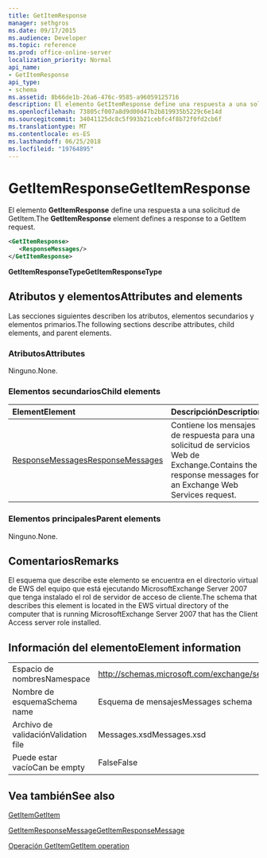 ```yaml
---
title: GetItemResponse
manager: sethgros
ms.date: 09/17/2015
ms.audience: Developer
ms.topic: reference
ms.prod: office-online-server
localization_priority: Normal
api_name:
- GetItemResponse
api_type:
- schema
ms.assetid: 8b66de1b-26a6-476c-9585-a96059125716
description: El elemento GetItemResponse define una respuesta a una solicitud de GetItem.
ms.openlocfilehash: 73805cf007a8d9d00d47b2b819935b5229c6e14d
ms.sourcegitcommit: 34041125dc8c5f993b21cebfc4f8b72f0fd2cb6f
ms.translationtype: MT
ms.contentlocale: es-ES
ms.lasthandoff: 06/25/2018
ms.locfileid: "19764895"
---
```

# <a name="getitemresponse"></a><span data-ttu-id="b3db3-103">GetItemResponse</span><span class="sxs-lookup"><span data-stu-id="b3db3-103">GetItemResponse</span></span>

<span data-ttu-id="b3db3-104">El elemento **GetItemResponse** define una respuesta a una solicitud de GetItem.</span><span class="sxs-lookup"><span data-stu-id="b3db3-104">The **GetItemResponse** element defines a response to a GetItem request.</span></span> 
  
```xml
<GetItemResponse>
   <ResponseMessages/>
</GetItemResponse>
```

 <span data-ttu-id="b3db3-105">**GetItemResponseType**</span><span class="sxs-lookup"><span data-stu-id="b3db3-105">**GetItemResponseType**</span></span>
## <a name="attributes-and-elements"></a><span data-ttu-id="b3db3-106">Atributos y elementos</span><span class="sxs-lookup"><span data-stu-id="b3db3-106">Attributes and elements</span></span>

<span data-ttu-id="b3db3-107">Las secciones siguientes describen los atributos, elementos secundarios y elementos primarios.</span><span class="sxs-lookup"><span data-stu-id="b3db3-107">The following sections describe attributes, child elements, and parent elements.</span></span>
  
### <a name="attributes"></a><span data-ttu-id="b3db3-108">Atributos</span><span class="sxs-lookup"><span data-stu-id="b3db3-108">Attributes</span></span>

<span data-ttu-id="b3db3-109">Ninguno.</span><span class="sxs-lookup"><span data-stu-id="b3db3-109">None.</span></span>
  
### <a name="child-elements"></a><span data-ttu-id="b3db3-110">Elementos secundarios</span><span class="sxs-lookup"><span data-stu-id="b3db3-110">Child elements</span></span>

|<span data-ttu-id="b3db3-111">**Element**</span><span class="sxs-lookup"><span data-stu-id="b3db3-111">**Element**</span></span>|<span data-ttu-id="b3db3-112">**Descripción**</span><span class="sxs-lookup"><span data-stu-id="b3db3-112">**Description**</span></span>|
|:-----|:-----|
|[<span data-ttu-id="b3db3-113">ResponseMessages</span><span class="sxs-lookup"><span data-stu-id="b3db3-113">ResponseMessages</span></span>](responsemessages.md) <br/> |<span data-ttu-id="b3db3-114">Contiene los mensajes de respuesta para una solicitud de servicios Web de Exchange.</span><span class="sxs-lookup"><span data-stu-id="b3db3-114">Contains the response messages for an Exchange Web Services request.</span></span>  <br/> |
   
### <a name="parent-elements"></a><span data-ttu-id="b3db3-115">Elementos principales</span><span class="sxs-lookup"><span data-stu-id="b3db3-115">Parent elements</span></span>

<span data-ttu-id="b3db3-116">Ninguno.</span><span class="sxs-lookup"><span data-stu-id="b3db3-116">None.</span></span>
  
## <a name="remarks"></a><span data-ttu-id="b3db3-117">Comentarios</span><span class="sxs-lookup"><span data-stu-id="b3db3-117">Remarks</span></span>

<span data-ttu-id="b3db3-118">El esquema que describe este elemento se encuentra en el directorio virtual de EWS del equipo que está ejecutando MicrosoftExchange Server 2007 que tenga instalado el rol de servidor de acceso de cliente.</span><span class="sxs-lookup"><span data-stu-id="b3db3-118">The schema that describes this element is located in the EWS virtual directory of the computer that is running MicrosoftExchange Server 2007 that has the Client Access server role installed.</span></span>
  
## <a name="element-information"></a><span data-ttu-id="b3db3-119">Información del elemento</span><span class="sxs-lookup"><span data-stu-id="b3db3-119">Element information</span></span>

|||
|:-----|:-----|
|<span data-ttu-id="b3db3-120">Espacio de nombres</span><span class="sxs-lookup"><span data-stu-id="b3db3-120">Namespace</span></span>  <br/> |http://schemas.microsoft.com/exchange/services/2006/messages  <br/> |
|<span data-ttu-id="b3db3-121">Nombre de esquema</span><span class="sxs-lookup"><span data-stu-id="b3db3-121">Schema name</span></span>  <br/> |<span data-ttu-id="b3db3-122">Esquema de mensajes</span><span class="sxs-lookup"><span data-stu-id="b3db3-122">Messages schema</span></span>  <br/> |
|<span data-ttu-id="b3db3-123">Archivo de validación</span><span class="sxs-lookup"><span data-stu-id="b3db3-123">Validation file</span></span>  <br/> |<span data-ttu-id="b3db3-124">Messages.xsd</span><span class="sxs-lookup"><span data-stu-id="b3db3-124">Messages.xsd</span></span>  <br/> |
|<span data-ttu-id="b3db3-125">Puede estar vacío</span><span class="sxs-lookup"><span data-stu-id="b3db3-125">Can be empty</span></span>  <br/> |<span data-ttu-id="b3db3-126">False</span><span class="sxs-lookup"><span data-stu-id="b3db3-126">False</span></span>  <br/> |
   
## <a name="see-also"></a><span data-ttu-id="b3db3-127">Vea también</span><span class="sxs-lookup"><span data-stu-id="b3db3-127">See also</span></span>



[<span data-ttu-id="b3db3-128">GetItem</span><span class="sxs-lookup"><span data-stu-id="b3db3-128">GetItem</span></span>](getitem.md)
  
[<span data-ttu-id="b3db3-129">GetItemResponseMessage</span><span class="sxs-lookup"><span data-stu-id="b3db3-129">GetItemResponseMessage</span></span>](getitemresponsemessage.md)
  
[<span data-ttu-id="b3db3-130">Operación GetItem</span><span class="sxs-lookup"><span data-stu-id="b3db3-130">GetItem operation</span></span>](getitem-operation.md)


